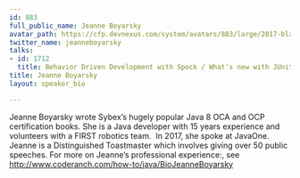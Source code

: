 ```yaml
---
id: 883
full_public_name: Jeanne Boyarsky
avatar_path: https://cfp.devnexus.com/system/avatars/883/large/2017-black-and-white.jpeg?1510619579
twitter_name: jeanneboyarsky
talks:
- id: 1712
  title: Behavior Driven Development with Spock / What’s new with JUnit 5
title: Jeanne Boyarsky
layout: speaker_bio

---
```

Jeanne Boyarsky wrote Sybex’s hugely popular Java 8 OCA and OCP certification books. She is a Java developer with 15 years experience and volunteers with a FIRST robotics team.  In 2017, she spoke at JavaOne.  Jeanne is a Distinguished Toastmaster which involves giving over 50 public speeches. For more on Jeanne’s professional experience:, see http://www.coderanch.com/how-to/java/BioJeanneBoyarsky
